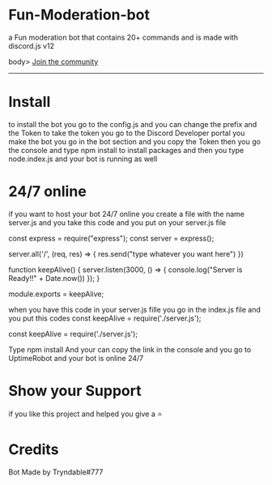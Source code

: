 # Fun-Moderation-bot
a Fun moderation bot that contains 20+ commands and is made with discord.js v12

body>
 <a href="https://discord.gg/uDyJGDpCw3">Join the community</a><br>
  <hr>

# Install 
to install the bot you go to the config.js and you can change the prefix 
and the Token to take the token you go to the Discord Developer portal you make the bot you go in the bot section and you copy the Token 
then you go the console and type npm install to install packages and then you type node.index.js and your bot is running as well
# 24/7 online 
if you want to host your bot 24/7 online you create a file with the name server.js and you take this code and you put on your server.js file 

const express = require("express");
const server = express();
 
server.all('/', (req, res) => {
  res.send("type whatever you want here")
})
 
function keepAlive() {
  server.listen(3000, () => { console.log("Server is Ready!!" + Date.now()) });
}
 
module.exports = keepAlive;
 
 when you have this code in your server.js fille you go in the index.js file and you put this codes 
 const keepAlive = require('./server.js');

const keepAlive = require('./server.js');

Type npm install 
And your can copy the link in the console and you go to UptimeRobot and your bot is online 24/7

# Show your Support 
if you like this project and helped you  give a ⭐ 

# Credits 
Bot Made by Tryndable#777

